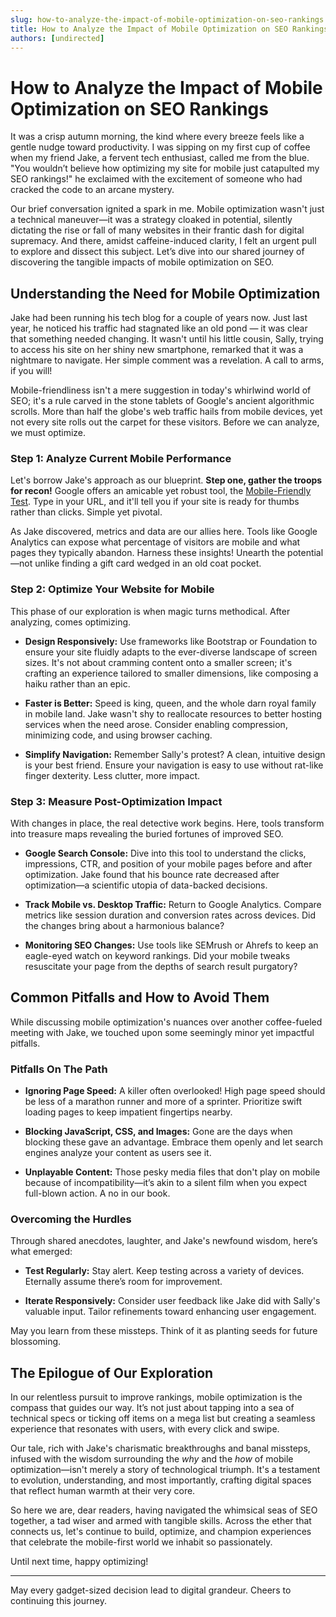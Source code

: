 ```yaml
---
slug: how-to-analyze-the-impact-of-mobile-optimization-on-seo-rankings
title: How to Analyze the Impact of Mobile Optimization on SEO Rankings
authors: [undirected]
---
```



# How to Analyze the Impact of Mobile Optimization on SEO Rankings

It was a crisp autumn morning, the kind where every breeze feels like a gentle nudge toward productivity. I was sipping on my first cup of coffee when my friend Jake, a fervent tech enthusiast, called me from the blue. "You wouldn’t believe how optimizing my site for mobile just catapulted my SEO rankings!" he exclaimed with the excitement of someone who had cracked the code to an arcane mystery.

Our brief conversation ignited a spark in me. Mobile optimization wasn't just a technical maneuver—it was a strategy cloaked in potential, silently dictating the rise or fall of many websites in their frantic dash for digital supremacy. And there, amidst caffeine-induced clarity, I felt an urgent pull to explore and dissect this subject. Let’s dive into our shared journey of discovering the tangible impacts of mobile optimization on SEO.

## Understanding the Need for Mobile Optimization

Jake had been running his tech blog for a couple of years now. Just last year, he noticed his traffic had stagnated like an old pond — it was clear that something needed changing. It wasn't until his little cousin, Sally, trying to access his site on her shiny new smartphone, remarked that it was a nightmare to navigate. Her simple comment was a revelation. A call to arms, if you will!

Mobile-friendliness isn't a mere suggestion in today's whirlwind world of SEO; it's a rule carved in the stone tablets of Google's ancient algorithmic scrolls. More than half the globe's web traffic hails from mobile devices, yet not every site rolls out the carpet for these visitors. Before we can analyze, we must optimize.

### Step 1: Analyze Current Mobile Performance

Let's borrow Jake's approach as our blueprint. **Step one, gather the troops for recon!** Google offers an amicable yet robust tool, the [Mobile-Friendly Test](https://search.google.com/test/mobile-friendly). Type in your URL, and it'll tell you if your site is ready for thumbs rather than clicks. Simple yet pivotal.

As Jake discovered, metrics and data are our allies here. Tools like Google Analytics can expose what percentage of visitors are mobile and what pages they typically abandon. Harness these insights! Unearth the potential—not unlike finding a gift card wedged in an old coat pocket.

### Step 2: Optimize Your Website for Mobile

This phase of our exploration is when magic turns methodical. After analyzing, comes optimizing.

- **Design Responsively:** Use frameworks like Bootstrap or Foundation to ensure your site fluidly adapts to the ever-diverse landscape of screen sizes. It's not about cramming content onto a smaller screen; it's crafting an experience tailored to smaller dimensions, like composing a haiku rather than an epic.

- **Faster is Better:** Speed is king, queen, and the whole darn royal family in mobile land. Jake wasn't shy to reallocate resources to better hosting services when the need arose. Consider enabling compression, minimizing code, and using browser caching.

- **Simplify Navigation:** Remember Sally's protest? A clean, intuitive design is your best friend. Ensure your navigation is easy to use without rat-like finger dexterity. Less clutter, more impact.

### Step 3: Measure Post-Optimization Impact

With changes in place, the real detective work begins. Here, tools transform into treasure maps revealing the buried fortunes of improved SEO.

- **Google Search Console:** Dive into this tool to understand the clicks, impressions, CTR, and position of your mobile pages before and after optimization. Jake found that his bounce rate decreased after optimization—a scientific utopia of data-backed decisions.

- **Track Mobile vs. Desktop Traffic:** Return to Google Analytics. Compare metrics like session duration and conversion rates across devices. Did the changes bring about a harmonious balance?

- **Monitoring SEO Changes:** Use tools like SEMrush or Ahrefs to keep an eagle-eyed watch on keyword rankings. Did your mobile tweaks resuscitate your page from the depths of search result purgatory?

## Common Pitfalls and How to Avoid Them

While discussing mobile optimization's nuances over another coffee-fueled meeting with Jake, we touched upon some seemingly minor yet impactful pitfalls.

### Pitfalls On The Path

- **Ignoring Page Speed:** A killer often overlooked! High page speed should be less of a marathon runner and more of a sprinter. Prioritize swift loading pages to keep impatient fingertips nearby.

- **Blocking JavaScript, CSS, and Images:** Gone are the days when blocking these gave an advantage. Embrace them openly and let search engines analyze your content as users see it.

- **Unplayable Content:** Those pesky media files that don't play on mobile because of incompatibility—it’s akin to a silent film when you expect full-blown action. A no in our book.

### Overcoming the Hurdles

Through shared anecdotes, laughter, and Jake's newfound wisdom, here’s what emerged:

- **Test Regularly:** Stay alert. Keep testing across a variety of devices. Eternally assume there’s room for improvement.

- **Iterate Responsively:** Consider user feedback like Jake did with Sally's valuable input. Tailor refinements toward enhancing user engagement.

May you learn from these missteps. Think of it as planting seeds for future blossoming.

## The Epilogue of Our Exploration

In our relentless pursuit to improve rankings, mobile optimization is the compass that guides our way. It’s not just about tapping into a sea of technical specs or ticking off items on a mega list but creating a seamless experience that resonates with users, with every click and swipe.

Our tale, rich with Jake's charismatic breakthroughs and banal missteps, infused with the wisdom surrounding the *why* and the *how* of mobile optimization—isn't merely a story of technological triumph. It's a testament to evolution, understanding, and most importantly, crafting digital spaces that reflect human warmth at their very core.

So here we are, dear readers, having navigated the whimsical seas of SEO together, a tad wiser and armed with tangible skills. Across the ether that connects us, let's continue to build, optimize, and champion experiences that celebrate the mobile-first world we inhabit so passionately.

Until next time, happy optimizing!

---

May every gadget-sized decision lead to digital grandeur. Cheers to continuing this journey.